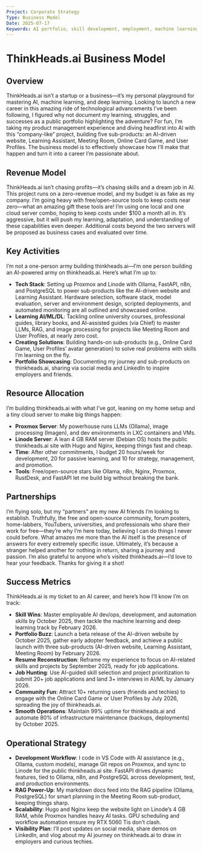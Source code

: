 ```yaml
---
Project: Corporate Strategy
Type: Business Model
Date: 2025-07-17
Keywords: AI portfolio, skill development, employment, machine learning, deep learning, career pivot, open-source, sub-products
---
```


# ThinkHeads.ai Business Model

## Overview
ThinkHeads.ai isn’t a startup or a business—it’s my personal playground for mastering AI, machine learning, and deep learning. Looking to launch a new career in this amazing ride of technological advancements I’ve been following, I figured why not document my learning, struggles, and successes as a public portfolio highlighting the adventure? For fun, I’m taking my product management experience and diving headfirst into AI with this “company-like” project, building five sub-products: an AI-driven website, Learning Assistant, Meeting Room, Online Card Game, and User Profiles. The business model is to effectively showcase how I’ll make that happen and turn it into a career I’m passionate about.

## Revenue Model
ThinkHeads.ai isn’t chasing profits—it’s chasing skills and a dream job in AI. This project runs on a zero-revenue model, and my budget is as fake as my company. I’m going heavy with free/open-source tools to keep costs near zero—what an amazing gift these tools are! I’m using one local and one cloud server combo, hoping to keep costs under $100 a month all in. It’s aggressive, but it will push my learning, adaptation, and understanding of these capabilities even deeper. Additional costs beyond the two servers will be proposed as business cases and evaluated over time.

## Key Activities
I’m not a one-person army building thinkheads.ai—I’m one person building an AI-powered army on thinkheads.ai. Here’s what I’m up to:
- **Tech Stack**: Setting up Proxmox and Linode with Ollama, FastAPI, n8n, and PostgreSQL to power sub-products like the AI-driven website and Learning Assistant. Hardware selection, software stack, model evaluation, server and environment design, scripted deployments, and automated monitoring are all outlined and showcased online.
- **Learning AI/ML/DL**: Tackling online university courses, professional guides, library books, and AI-assisted guides (via Chief) to master LLMs, RAG, and image processing for projects like Meeting Room and User Profiles, at nearly zero cost.
- **Creating Solutions**: Building hands-on sub-products (e.g., Online Card Game, User Profiles’ avatar generation) to solve real problems with skills I’m learning on the fly.
- **Portfolio Showcasing**: Documenting my journey and sub-products on thinkheads.ai, sharing via social media and LinkedIn to inspire employers and friends.

## Resource Allocation
I’m building thinkheads.ai with what I’ve got, leaning on my home setup and a tiny cloud server to make big things happen:
- **Proxmox Server**: My powerhouse runs LLMs (Ollama), image processing (Imagen), and dev environments in LXC containers and VMs.
- **Linode Server**: A lean 4 GB RAM server (Debian OS) hosts the public thinkheads.ai site with Hugo and Nginx, keeping things fast and cheap.
- **Time**: After other commitments, I budget 20 hours/week for development, 20 for passive learning, and 10 for strategy, management, and promotion.
- **Tools**: Free/open-source stars like Ollama, n8n, Nginx, Proxmox, RustDesk, and FastAPI let me build big without breaking the bank.

## Partnerships
I’m flying solo, but my “partners” are my new AI friends I’m looking to establish. Truthfully, the free and open-source community, forum posters, home-labbers, YouTubers, universities, and professionals who share their work for free—they’re why I’m here today, believing I can do things I never could before. What amazes me more than the AI itself is the presence of answers for every extremely specific issue. Ultimately, it’s because a stranger helped another for nothing in return, sharing a journey and passion. I’m also grateful to anyone who’s visited thinkheads.ai—I’d love to hear your feedback. Thanks for giving it a shot!

## Success Metrics
ThinkHeads.ai is my ticket to an AI career, and here’s how I’ll know I’m on track:
- **Skill Wins**: Master employable AI dev/ops, development, and automation skills by October 2025, then tackle the machine learning and deep learning track by February 2026.
- **Portfolio Buzz**: Launch a beta release of the AI-driven website by October 2025, gather early adopter feedback, and achieve a public launch with three sub-products (AI-driven website, Learning Assistant, Meeting Room) by February 2026.
- **Resume Reconstruction**: Reframe my experience to focus on AI-related skills and projects by September 2025, ready for job applications.
- **Job Hunting**: Use AI-guided skill selection and project prioritization to submit 20+ job applications and land 3+ interviews in AI/ML by January 2026.
- **Community Fun**: Attract 10+ returning users (friends and techies) to engage with the Online Card Game or User Profiles by July 2026, spreading the joy of thinkheads.ai.
- **Smooth Operations**: Maintain 99% uptime for thinkheads.ai and automate 80% of infrastructure maintenance (backups, deployments) by October 2025.

## Operational Strategy
- **Development Workflow**: I code in VS Code with AI assistance (e.g., Ollama, custom models), manage Git repos on Proxmox, and sync to Linode for the public thinkheads.ai site. FastAPI drives dynamic features, tied to Ollama, n8n, and PostgreSQL across development, test, and production environments.
- **RAG Power-Up**: My markdown docs feed into the RAG pipeline (Ollama, PostgreSQL) for smart planning in the Meeting Room sub-product, keeping things sharp.
- **Scalability**: Hugo and Nginx keep the website light on Linode’s 4 GB RAM, while Proxmox handles heavy AI tasks. GPU scheduling and workflow automation ensure my RTX 5060 Tis don’t clash.
- **Visibility Plan**: I’ll post updates on social media, share demos on LinkedIn, and vlog about my AI journey on thinkheads.ai to draw in employers and curious techies.